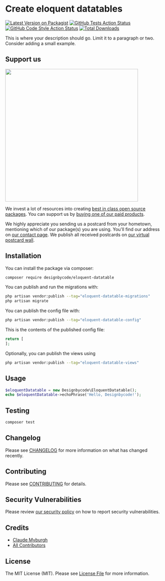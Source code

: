 # Create eloquent datatables

[![Latest Version on Packagist](https://img.shields.io/packagist/v/designbycode/eloquent-datatable.svg?style=flat-square)](https://packagist.org/packages/designbycode/eloquent-datatable)
[![GitHub Tests Action Status](https://img.shields.io/github/actions/workflow/status/designbycode/eloquent-datatable/run-tests.yml?branch=main&label=tests&style=flat-square)](https://github.com/designbycode/eloquent-datatable/actions?query=workflow%3Arun-tests+branch%3Amain)
[![GitHub Code Style Action Status](https://img.shields.io/github/actions/workflow/status/designbycode/eloquent-datatable/fix-php-code-style-issues.yml?branch=main&label=code%20style&style=flat-square)](https://github.com/designbycode/eloquent-datatable/actions?query=workflow%3A"Fix+PHP+code+style+issues"+branch%3Amain)
[![Total Downloads](https://img.shields.io/packagist/dt/designbycode/eloquent-datatable.svg?style=flat-square)](https://packagist.org/packages/designbycode/eloquent-datatable)

This is where your description should go. Limit it to a paragraph or two. Consider adding a small example.

## Support us

[<img src="https://github-ads.s3.eu-central-1.amazonaws.com/eloquent-datatable.jpg?t=1" width="419px" />](https://spatie.be/github-ad-click/eloquent-datatable)

We invest a lot of resources into creating [best in class open source packages](https://spatie.be/open-source). You can support us by [buying one of our paid products](https://spatie.be/open-source/support-us).

We highly appreciate you sending us a postcard from your hometown, mentioning which of our package(s) you are using. You'll find our address on [our contact page](https://spatie.be/about-us). We publish all received postcards on [our virtual postcard wall](https://spatie.be/open-source/postcards).

## Installation

You can install the package via composer:

```bash
composer require designbycode/eloquent-datatable
```

You can publish and run the migrations with:

```bash
php artisan vendor:publish --tag="eloquent-datatable-migrations"
php artisan migrate
```

You can publish the config file with:

```bash
php artisan vendor:publish --tag="eloquent-datatable-config"
```

This is the contents of the published config file:

```php
return [
];
```

Optionally, you can publish the views using

```bash
php artisan vendor:publish --tag="eloquent-datatable-views"
```

## Usage

```php
$eloquentDatatable = new Designbycode\EloquentDatatable();
echo $eloquentDatatable->echoPhrase('Hello, Designbycode!');
```

## Testing

```bash
composer test
```

## Changelog

Please see [CHANGELOG](CHANGELOG.md) for more information on what has changed recently.

## Contributing

Please see [CONTRIBUTING](CONTRIBUTING.md) for details.

## Security Vulnerabilities

Please review [our security policy](../../security/policy) on how to report security vulnerabilities.

## Credits

- [Claude Myburgh](https://github.com/designbycode)
- [All Contributors](../../contributors)

## License

The MIT License (MIT). Please see [License File](LICENSE.md) for more information.
